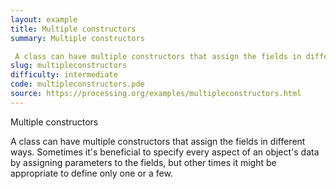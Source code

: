 ```yaml
---
layout: example
title: Multiple constructors
summary: Multiple constructors 

 A class can have multiple constructors that assign the fields in different ways
slug: multipleconstructors
difficulty: intermediate
code: multipleconstructors.pde
source: https://processing.org/examples/multipleconstructors.html
---
```


Multiple constructors 

 A class can have multiple constructors that assign the fields in different ways. Sometimes it's beneficial to specify every aspect of an object's data by assigning parameters to the fields, but other times it might be appropriate to define only one or a few.

